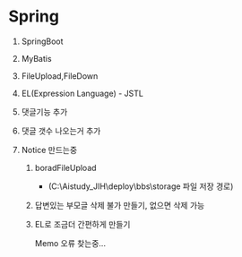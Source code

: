 # Spring

1. SpringBoot
2. MyBatis
3. FileUpload,FileDown
4. EL(Expression Language) - JSTL
5. 댓글기능 추가
6. 댓글 갯수 나오는거 추가
7. Notice 만드는중

   1. boradFileUpload
      - (C:\Aistudy_JIH\deploy\bbs\storage 파일 저장 경로)
   2. 답변있는 부모글 삭제 불가 만들기, 없으면 삭제 가능
   3. EL로 조금더 간편하게 만들기

      Memo 오류 찾는중...
